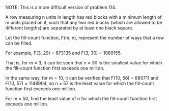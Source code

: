   <p class="info">NOTE: This is a more difficult version of problem 114.</p>  <p>A row measuring n units in length has red blocks with a minimum length of m units placed on it, such that any two red blocks (which are allowed to be different lengths) are separated by at least one black square.</p>  <p>Let the fill-count function, F(m, n), represent the number of ways that a row can be filled.</p>  <p>For example, F(3, 29) = 673135 and F(3, 30) = 1089155.</p>  <p>That is, for m = 3, it can be seen that n = 30 is the smallest value for which the fill-count function first exceeds one million.</p>  <p>In the same way, for m = 10, it can be verified that F(10, 56) = 880711 and F(10, 57) = 1148904, so n = 57 is the least value for which the fill-count function first exceeds one million.</p>  <p>For m = 50, find the least value of n for which the fill-count function first exceeds one million.</p>    
